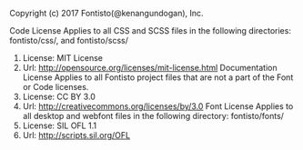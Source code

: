 Copyright (c) 2017 Fontisto(@kenangundogan), Inc.

Code License
Applies to all CSS and SCSS files in the following directories: fontisto/css/, and fontisto/scss/
1. License: MIT License
2. Url: http://opensource.org/licenses/mit-license.html
Documentation License
Applies to all Fontisto project files that are not a part of the Font or Code licenses.
1. License: CC BY 3.0
2. Url: http://creativecommons.org/licenses/by/3.0
Font License
Applies to all desktop and webfont files in the following directory: fontisto/fonts/
1. License: SIL OFL 1.1
2. Url: http://scripts.sil.org/OFL
